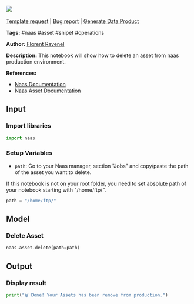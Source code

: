 <a href="https://app.naas.ai/user-redirect/naas/downloader?url=https://raw.githubusercontent.com/jupyter-naas/awesome-notebooks/master/Naas/Naas_Delete_Asset.ipynb" target="_parent"><img src="https://naasai-public.s3.eu-west-3.amazonaws.com/Open_in_Naas_Lab.svg"/></a><br><br><a href="https://github.com/jupyter-naas/awesome-notebooks/issues/new?assignees=&labels=&template=template-request.md&title=Tool+-+Action+of+the+notebook+">Template request</a> | <a href="https://github.com/jupyter-naas/awesome-notebooks/issues/new?assignees=&labels=bug&template=bug_report.md&title=Naas+-+Delete+Asset:+Error+short+description">Bug report</a> | <a href="https://app.naas.ai/user-redirect/naas/downloader?url=https://raw.githubusercontent.com/jupyter-naas/awesome-notebooks/master/Naas/Naas_Start_data_product.ipynb" target="_parent">Generate Data Product</a>

**Tags:** #naas #asset #snipet #operations

**Author:** [Florent Ravenel](https://www.linkedin.com/in/florent-ravenel/)

**Description:** This notebook will show how to delete an asset from naas production environment.

**References:**
- [Naas Documentation](https://docs.naas.ai/)
- [Naas Asset Documentation](https://docs.naas.ai/features/asset)

## Input

### Import libraries


```python
import naas
```

### Setup Variables
- `path`: Go to your Naas manager, section "Jobs" and copy/paste the path of the asset you want to delete.

If this notebook is not on your root folder, you need to set absolute path of your notebook starting with "/home/ftp/".   


```python
path = "/home/ftp/"
```

## Model

### Delete Asset


```python
naas.asset.delete(path=path)
```

## Output

### Display result


```python
print("🗑 Done! Your Assets has been remove from production.")
```

 
